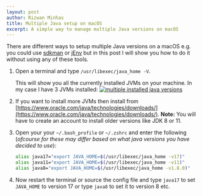 ```yaml
---
layout: post
author: Rizwan Minhas
title: Multiple Java setup on macOS
excerpt: A simple way to manage multiple Java versions on macOS
---
```


There are different ways to setup multiple Java versions on a macOS e.g. you could use [sdkman](https://sdkman.io/) or [jEnv](https://www.jenv.be/) but in this post I will show you how to do it without using any of these tools.

1. Open a terminal and type ```/usr/libexec/java_home -V```. 

    This will show you all the currently installed JVMs on your machine. In my case I have 3 JVMs installed: 
    [![multiple installed java versions](../../../assets/2022-01/multiple_java_versions.png)](../../../assets/2022-01/multiple_java_versions.png)

2. If you want to install more JVMs then install from [https://www.oracle.com/java/technologies/downloads/](https://www.oracle.com/java/technologies/downloads/). **Note:** You will have to create an account to install older versions like JDK 8 or 11.

3. Open your your `~/.bash_profile` or `~/.zshrc` and enter the following (_ofcourse for these may differ based on what java versions you have decided to use_):

    ```sh
    alias java17="export JAVA_HOME=$(/usr/libexec/java_home -v17)"
    alias java11="export JAVA_HOME=$(/usr/libexec/java_home -v11)"
    alias java8="export JAVA_HOME=$(/usr/libexec/java_home -v1.8.0)"
    ```    

4. Now restart the terminal or source the config file and type `java17` to set `JAVA_HOME` to version 17 or type `java8` to set it to version 8 etc.
